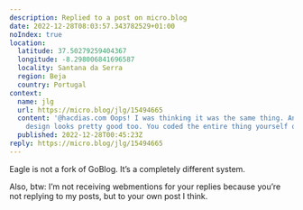 ```yaml
---
description: Replied to a post on micro.blog
date: 2022-12-28T08:03:57.343782529+01:00
noIndex: true
location:
  latitude: 37.50279259404367
  longitude: -8.298006841696587
  locality: Santana da Serra
  region: Beja
  country: Portugal
context:
  name: jlg
  url: https://micro.blog/jlg/15494665
  content: '@hacdias.com Oops! I was thinking it was the same thing. And your template
    design looks pretty good too. You coded the entire thing yourself or forked something?'
  published: 2022-12-28T00:45:23Z
reply: https://micro.blog/jlg/15494665
---
```


Eagle is not a fork of GoBlog. It’s a completely different system.

Also, btw: I’m not receiving webmentions for your replies because you’re not replying to my posts, but to your own post I think.
